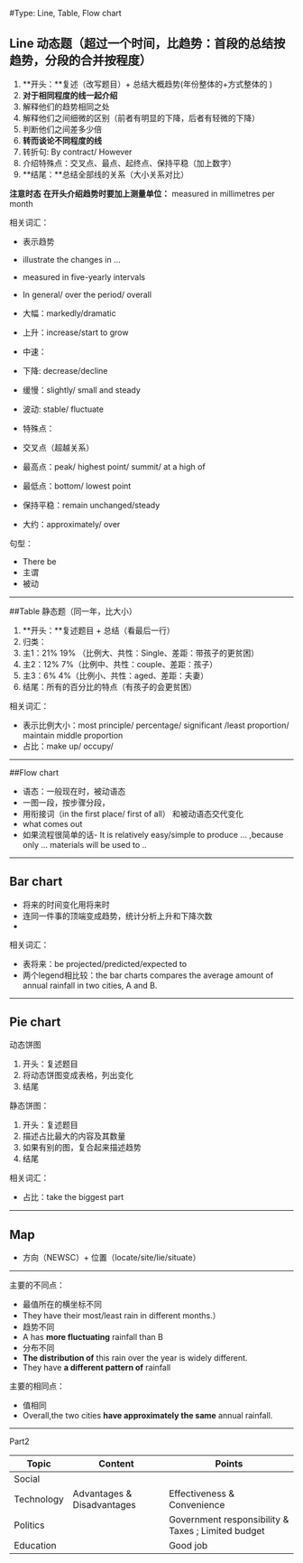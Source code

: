 
#Type: Line, Table, Flow chart


## Line 动态题（超过一个时间，比趋势：首段的总结按趋势，分段的合并按程度）
1. **开头：**复述（改写题目）+ 总结大概趋势(年份整体的+方式整体的  )
2. **对于相同程度的线一起介绍**
 3. 解释他们的趋势相同之处
 4. 解释他们之间细微的区别（前者有明显的下降，后者有轻微的下降）
 5. 判断他们之间差多少倍
3. **转而谈论不同程度的线**
 4. 转折句: By contract/ However
 5. 介绍特殊点：交叉点、最点、起终点、保持平稳（加上数字）
4. **结尾：**总结全部线的关系（大小关系对比）

**注意时态**
**在开头介绍趋势时要加上测量单位：** measured in millimetres per month

相关词汇：
* 表示趋势
 * illustrate the changes in ... 
 * measured in five-yearly intervals
 * In general/ over the period/ overall
 * 大幅：markedly/dramatic
 * 上升：increase/start to grow
 * 中速：
 * 下降: decrease/decline
 * 缓慢：slightly/ small and steady
 * 波动: stable/ fluctuate
 
* 特殊点：
 * 交叉点（超越关系）
 * 最高点：peak/ highest point/ summit/ at a high of 
 * 最低点：bottom/ lowest point
 * 保持平稳：remain unchanged/steady
 * 大约：approximately/ over

句型：
* There be
* 主谓
* 被动

---

##Table 静态题（同一年，比大小）
1. **开头：**复述题目 + 总结（看最后一行）
2. 归类：
 3. 主1：21% 19% （比例大、共性：Single、差距：带孩子的更贫困）
 4. 主2：12% 7%（比例中、共性：couple、差距：孩子）
 5. 主3：6% 4%（比例小、共性：aged、差距：夫妻）
6. 结尾：所有的百分比的特点（有孩子的会更贫困）

相关词汇：
* 表示比例大小：most principle/ percentage/ significant /least proportion/ maintain middle proportion
* 占比：make up/ occupy/ 

---

##Flow chart
* 语态：一般现在时，被动语态
* 一图一段，按步骤分段，
* 用衔接词（in the first place/ first of all） 和被动语态交代变化
* what comes out
* 如果流程很简单的话- It is relatively easy/simple to produce ... ,because only ... materials will be used to ..

---

## Bar chart
* 将来的时间变化用将来时
* 连同一件事的顶端变成趋势，统计分析上升和下降次数
* 

相关词汇：
* 表将来：be projected/predicted/expected to
* 两个legend相比较：the bar charts compares the average amount of annual rainfall in two cities, A and B.


---



## Pie chart
动态饼图
1. 开头：复述题目
2. 将动态饼图变成表格，列出变化
3. 结尾

静态饼图：
1. 开头：复述题目
2. 描述占比最大的内容及其数量
3. 如果有别的图，复合起来描述趋势
4. 结尾


相关词汇：
* 占比：take the biggest part


---
## Map
* 方向（NEWSC）+ 位置（locate/site/lie/situate） 

---
主要的不同点：
* 最值所在的横坐标不同
 * They have their most/least rain in different months.）
* 趋势不同
 * A has **more fluctuating** rainfall than B 
* 分布不同
 * **The distribution of** this rain over the year is widely different.
 * They have **a different pattern of** rainfall

主要的相同点：
* 值相同
 * Overall,the two cities **have approximately the same** annual rainfall.



---
Part2

| Topic | Content | Points |
| -- | -- | -- |
| Social |  |  |
| Technology | Advantages & Disadvantages | Effectiveness & Convenience|
| Politics | | Government responsibility & Taxes ; Limited budget|
| Education | |Good job|











